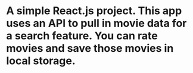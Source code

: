 # A simple React.js project. This app uses an API to pull in movie data for a search feature. You can rate movies and save those movies in local storage.
